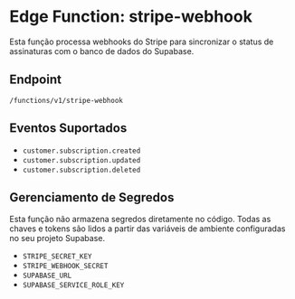 # Edge Function: stripe-webhook

Esta função processa webhooks do Stripe para sincronizar o status de assinaturas com o banco de dados do Supabase.

## Endpoint

`/functions/v1/stripe-webhook`

## Eventos Suportados

- `customer.subscription.created`
- `customer.subscription.updated`
- `customer.subscription.deleted`

## Gerenciamento de Segredos

Esta função não armazena segredos diretamente no código. Todas as chaves e tokens são lidos a partir das variáveis de ambiente configuradas no seu projeto Supabase.

- `STRIPE_SECRET_KEY`
- `STRIPE_WEBHOOK_SECRET`
- `SUPABASE_URL`
- `SUPABASE_SERVICE_ROLE_KEY`
